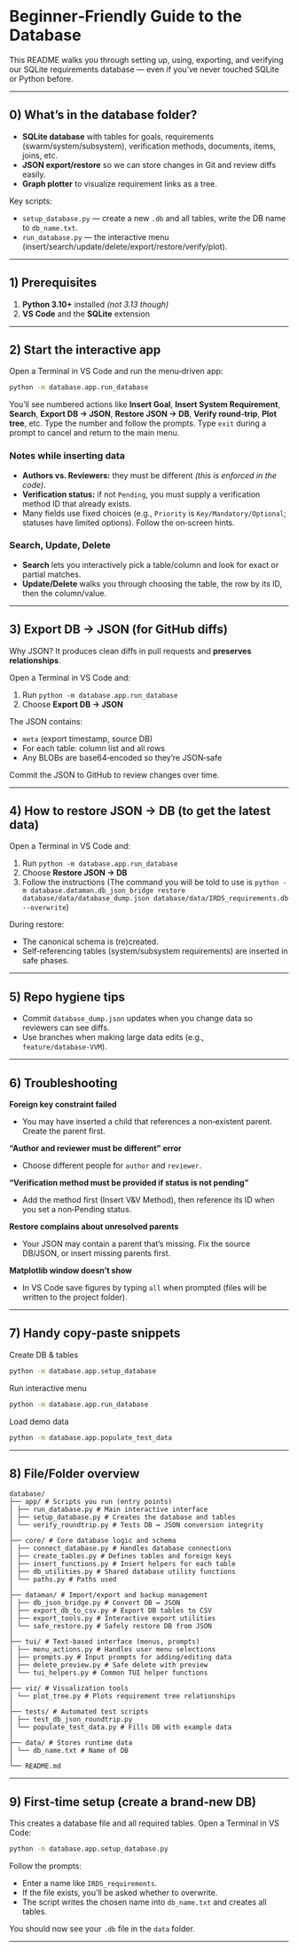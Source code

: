 # Beginner‑Friendly Guide to the Database

This README walks you through setting up, using, exporting, and verifying our SQLite requirements database — even if you’ve never touched SQLite or Python before.

---

## 0) What’s in the database folder?

* **SQLite database** with tables for goals, requirements (swarm/system/subsystem), verification methods, documents, items, joins, etc.
* **JSON export/restore** so we can store changes in Git and review diffs easily.
* **Graph plotter** to visualize requirement links as a tree.

Key scripts:

* `setup_database.py` — create a new `.db` and all tables, write the DB name to `db_name.txt`.
* `run_database.py` — the interactive menu (insert/search/update/delete/export/restore/verify/plot).

---

## 1) Prerequisites

1. **Python 3.10+** installed *(not 3.13 though)*
2. **VS Code** and the **SQLite** extension

---

## 2) Start the interactive app

Open a Terminal in VS Code and run the menu‑driven app:

```bash
python -m database.app.run_database
```

You’ll see numbered actions like **Insert Goal**, **Insert System Requirement**, **Search**, **Export DB → JSON**, **Restore JSON → DB**, **Verify round‑trip**, **Plot tree**, etc. 
Type the number and follow the prompts. 
Type `exit` during a prompt to cancel and return to the main menu.

### Notes while inserting data

* **Authors vs. Reviewers:** they must be different *(this is enforced in the code)*.
* **Verification status:** if not `Pending`, you must supply a verification method ID that already exists.
* Many fields use fixed choices (e.g., `Priority` is `Key/Mandatory/Optional`; statuses have limited options). Follow the on‑screen hints.

### Search, Update, Delete

* **Search** lets you interactively pick a table/column and look for exact or partial matches.
* **Update/Delete** walks you through choosing the table, the row by its ID, then the column/value.

---

## 3) Export DB → JSON (for GitHub diffs)

Why JSON? It produces clean diffs in pull requests and **preserves relationships**.

Open a Terminal in VS Code and:
1. Run `python -m database.app.run_database`
2. Choose **Export DB → JSON**

The JSON contains:

* `meta` (export timestamp, source DB)
* For each table: column list and all rows
* Any BLOBs are base64‑encoded so they’re JSON‑safe

Commit the JSON to GitHub to review changes over time.

---

## 4) How to restore JSON → DB (to get the latest data)
Open a Terminal in VS Code and: 
1. Run `python -m database.app.run_database`
2. Choose **Restore JSON → DB**
3. Follow the instructions
(The command you will be told to use is `python -m database.dataman.db_json_bridge restore database/data/database_dump.json database/data/IRDS_requirements.db --overwrite`)

During restore:

* The canonical schema is (re)created.
* Self‑referencing tables (system/subsystem requirements) are inserted in safe phases.

---

## 5) Repo hygiene tips

* Commit `database_dump.json` updates when you change data so reviewers can see diffs.
* Use branches when making large data edits (e.g., `feature/database‑VVM`).

---

## 6) Troubleshooting

**Foreign key constraint failed**

* You may have inserted a child that references a non‑existent parent. Create the parent first.

**“Author and reviewer must be different” error**

* Choose different people for `author` and `reviewer`.

**“Verification method must be provided if status is not pending”**

* Add the method first (Insert V&V Method), then reference its ID when you set a non‑Pending status.

**Restore complains about unresolved parents**

* Your JSON may contain a parent that’s missing. Fix the source DB/JSON, or insert missing parents first.

**Matplotlib window doesn’t show**

* In VS Code save figures by typing `all` when prompted (files will be written to the project folder).

---

## 7) Handy copy‑paste snippets

Create DB & tables

```bash
python -m database.app.setup_database
```

Run interactive menu

```bash
python -m database.app.run_database
```

Load demo data

```bash
python -m database.app.populate_test_data
```

---

## 8) File/Folder overview

```
database/
├── app/ # Scripts you run (entry points)
│ ├── run_database.py # Main interactive interface
│ ├── setup_database.py # Creates the database and tables
│ └── verify_roundtrip.py # Tests DB ↔ JSON conversion integrity
│
├── core/ # Core database logic and schema
│ ├── connect_database.py # Handles database connections
│ ├── create_tables.py # Defines tables and foreign keys
│ ├── insert_functions.py # Insert helpers for each table
│ ├── db_utilities.py # Shared database utility functions
│ └── paths.py # Paths used
│
├── dataman/ # Import/export and backup management
│ ├── db_json_bridge.py # Convert DB ↔ JSON
│ ├── export_db_to_csv.py # Export DB tables to CSV
│ ├── export_tools.py # Interactive export utilities
│ └── safe_restore.py # Safely restore DB from JSON
│
├── tui/ # Text-based interface (menus, prompts)
│ ├── menu_actions.py # Handles user menu selections
│ ├── prompts.py # Input prompts for adding/editing data
│ ├── delete_preview.py # Safe delete with preview
│ └── tui_helpers.py # Common TUI helper functions
│
├── viz/ # Visualization tools
│ └── plot_tree.py # Plots requirement tree relationships
│
├── tests/ # Automated test scripts
│ ├── test_db_json_roundtrip.py
│ └── populate_test_data.py # Fills DB with example data
│
├── data/ # Stores runtime data
│ └── db_name.txt # Name of DB
│
└── README.md
```

---
## 9) First‑time setup (create a brand‑new DB)

This creates a database file and all required tables.
Open a Terminal in VS Code:

```bash
python -m database.app.setup_database.py
```

Follow the prompts:

* Enter a name like `IRDS_requirements`.
* If the file exists, you’ll be asked whether to overwrite.
* The script writes the chosen name into `db_name.txt` and creates all tables.

You should now see your `.db` file in the `data` folder.

---